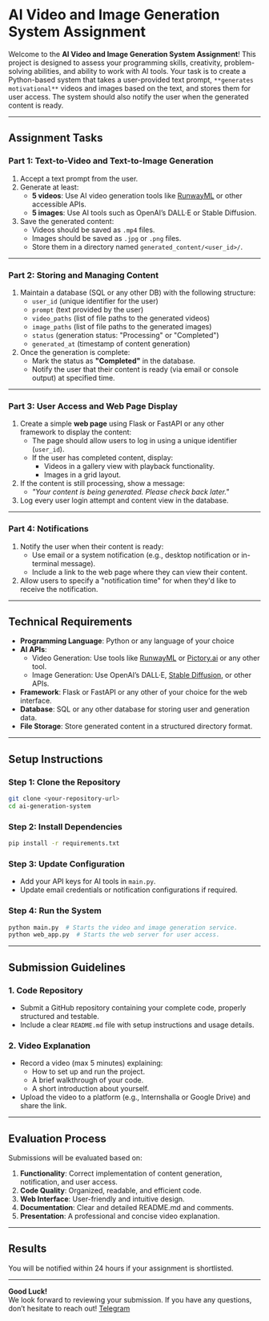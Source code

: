 # AI Video and Image Generation System Assignment  

Welcome to the **AI Video and Image Generation System Assignment**! This project is designed to assess your programming skills, creativity, problem-solving abilities, and ability to work with AI tools. Your task is to create a Python-based system that takes a user-provided text prompt, `**generates motivational**` videos and images based on the text, and stores them for user access. The system should also notify the user when the generated content is ready.

---

## **Assignment Tasks**

### **Part 1: Text-to-Video and Text-to-Image Generation**
1. Accept a text prompt from the user.  
2. Generate at least:
   - **5 videos**: Use AI video generation tools like [RunwayML](https://runwayml.com/) or other accessible APIs.  
   - **5 images**: Use AI tools such as OpenAI’s DALL·E or Stable Diffusion.  
3. Save the generated content:
   - Videos should be saved as `.mp4` files.
   - Images should be saved as `.jpg` or `.png` files.
   - Store them in a directory named `generated_content/<user_id>/`.  

---

### **Part 2: Storing and Managing Content**
1. Maintain a database (SQL or any other DB) with the following structure:
   - `user_id` (unique identifier for the user)
   - `prompt` (text provided by the user)
   - `video_paths` (list of file paths to the generated videos)
   - `image_paths` (list of file paths to the generated images)
   - `status` (generation status: "Processing" or "Completed")
   - `generated_at` (timestamp of content generation)
2. Once the generation is complete:
   - Mark the status as **"Completed"** in the database.  
   - Notify the user that their content is ready (via email or console output) at specified time.  

---

### **Part 3: User Access and Web Page Display**
1. Create a simple **web page** using Flask or FastAPI or any other framework to display the content:  
   - The page should allow users to log in using a unique identifier (`user_id`).  
   - If the user has completed content, display:
     - Videos in a gallery view with playback functionality.
     - Images in a grid layout.  
2. If the content is still processing, show a message:  
   - _"Your content is being generated. Please check back later."_  
3. Log every user login attempt and content view in the database.

---

### **Part 4: Notifications**
1. Notify the user when their content is ready:
   - Use email or a system notification (e.g., desktop notification or in-terminal message).  
   - Include a link to the web page where they can view their content.  
2. Allow users to specify a "notification time" for when they'd like to receive the notification.  

---

## **Technical Requirements**
- **Programming Language**: Python or any language of your choice  
- **AI APIs**:
  - Video Generation: Use tools like [RunwayML](https://runwayml.com/) or [Pictory.ai](https://pictory.ai/) or any other tool.  
  - Image Generation: Use OpenAI’s DALL·E, [Stable Diffusion](https://stability.ai/), or other APIs.  
- **Framework**: Flask or FastAPI or any other of your choice for the web interface.  
- **Database**: SQL or any other database for storing user and generation data.  
- **File Storage**: Store generated content in a structured directory format.  

---

## **Setup Instructions**

### **Step 1: Clone the Repository**  
```bash
git clone <your-repository-url>
cd ai-generation-system
```

### **Step 2: Install Dependencies**  
```bash
pip install -r requirements.txt
```

### **Step 3: Update Configuration**  
- Add your API keys for AI tools in `main.py`.  
- Update email credentials or notification configurations if required.

### **Step 4: Run the System**  
```bash
python main.py  # Starts the video and image generation service.
python web_app.py  # Starts the web server for user access.
```

---

## **Submission Guidelines**  

### **1. Code Repository**  
- Submit a GitHub repository containing your complete code, properly structured and testable.  
- Include a clear `README.md` file with setup instructions and usage details.  

### **2. Video Explanation**  
- Record a video (max 5 minutes) explaining:  
  - How to set up and run the project.  
  - A brief walkthrough of your code.  
  - A short introduction about yourself.  
- Upload the video to a platform (e.g., Internshalla or Google Drive) and share the link.  

---

## **Evaluation Process**  
Submissions will be evaluated based on:  
1. **Functionality**: Correct implementation of content generation, notification, and user access.  
2. **Code Quality**: Organized, readable, and efficient code.  
3. **Web Interface**: User-friendly and intuitive design.  
4. **Documentation**: Clear and detailed README.md and comments.  
5. **Presentation**: A professional and concise video explanation.  

---

## **Results**  
You will be notified within 24 hours if your assignment is shortlisted.  

---

**Good Luck!**  
We look forward to reviewing your submission. If you have any questions, don’t hesitate to reach out!  [Telegram](https://t.me/+Vqb1TfmNrQBhZTE1)
